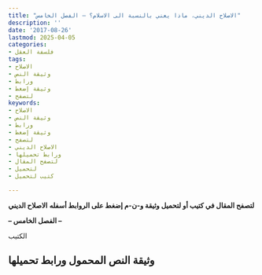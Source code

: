 ```yaml
---
title: "الاصلاح الديني، ماذا يعني بالنسبة الى الاسلام؟ – الفصل الخامس"
description: ''
date: '2017-08-26'
lastmod: 2025-04-05
categories:
- فلسفة العقل
tags:
- الاصلاح
- وثيقة النص
- ورابط
- وثيقة إضغط
- لتصفح
keywords:
- الاصلاح
- وثيقة النص
- ورابط
- وثيقة إضغط
- لتصفح
- الاصلاح الديني
- ورابط تحميلها
- لتصفح المقال
- لتحميل
- كتيب لتحميل

---
```

**لتصفح المقال في كتيب أو لتحميل وثيقة و-ن-م إضغط على الروابط أسفله** **الاصلاح الديني**

**– الفصل الخامس –**

الكتيب

## وثيقة النص المحمول ورابط تحميلها

###
